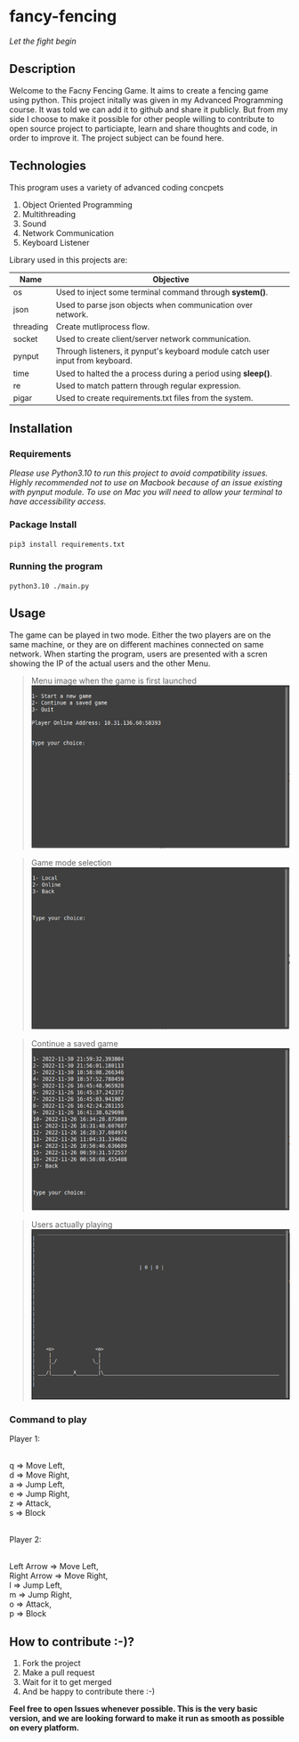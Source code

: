 
# fancy-fencing
_Let the fight begin_

## Description
<p>
Welcome to the Facny Fencing Game. It aims to create a fencing game using python. This project initally was given in my Advanced Programming course. It was told we can add it to github and share it publicly. But from my side I choose to make it possible for other people willing to contribute to open source project to particiapte, learn and share thoughts and code, in order to improve it. The project subject can be found here. 
</p>

## Technologies

This program uses a variety of advanced coding concpets

1. Object Oriented Programming
2. Multithreading
3. Sound
4. Network Communication
5. Keyboard Listener

Library used in this projects are:

Name  | Objective
------------- | -------------
os          | Used to inject some terminal command through **system()**.
json        | Used to parse json objects when communication over network.
threading   | Create mutliprocess flow. 
socket      | Used to create client/server network communication.
pynput      | Through listeners, it pynput's keyboard module catch user input from keyboard.
time        | Used to halted the a process during a period using **sleep()**.
re          | Used to match pattern through regular expression.
pigar       | Used to create requirements.txt files from the system.

## Installation

### Requirements

*Please use Python3.10 to run this project to avoid compatibility issues. 
Highly recommended not to use on Macbook because of an issue existing with pynput module.
To use on Mac you will need to allow your terminal to have accessibility access.*

### Package Install

    pip3 install requirements.txt

### Running the program

    python3.10 ./main.py

## Usage
The game can be played in two mode. Either the two players are on the same machine, or they are on different machines connected on same network. When starting the program, users are presented with a scren showing the IP of the actual users and the other Menu.

> Menu image when the game is first launched
![Menu Image][menu-image]

> Game mode selection
![Game Selection][game-selection]

> Continue a saved game
![Saved Game][saved-game]

> Users actually playing
![Game Playing][game-playing]
    
### Command to play
<p>
Player 1:</br></br>

q => Move Left,</br>
d => Move Right,</br>
a => Jump Left,</br>
e => Jump Right,</br>
z => Attack,</br>
s => Block</br></br>

Player 2:</br></br>

Left Arrow => Move Left,</br>
Right Arrow => Move Right,</br>
l => Jump Left,</br>
m => Jump Right,</br>
o => Attack,</br>
p => Block</br>
</p>

## How to contribute :-)?   
1. Fork the project
2. Make a pull request
3. Wait for it to get merged
4. And be happy to contribute there :-)

**Feel free to open Issues whenever possible. This is the very basic version, and we are looking forward to make it run as smooth as possible on every platform.**


[menu-image]: https://github.com/tiserge2/fancy-fency/blob/main/sc_game/menu.png?raw=true
[saved-game]: https://github.com/tiserge2/fancy-fency/blob/main/sc_game/saved_game.png?raw=true
[game-selection]: https://github.com/tiserge2/fancy-fency/blob/main/sc_game/game_selection.png?raw=true
[game-playing]: https://github.com/tiserge2/fancy-fency/blob/main/sc_game/game_playing.png?raw=true